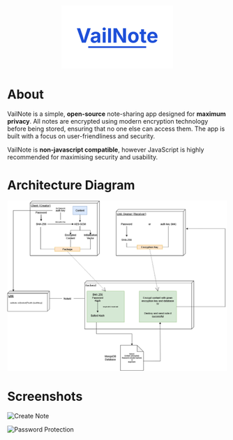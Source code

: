 <div id="logo" align="center">
  <a href="https://github.com/emilkrebs/VailNote" target="_blank" rel="noopener noreferrer">
   <img width="256" alt="WatchLock Logo" src="./static/logo.png">
 </a>
</div>

# About

VailNote is a simple, **open-source** note-sharing app designed for **maximum privacy**. All notes are encrypted  using modern encryption technology before being stored, ensuring that no one else can access them. The app is built with a focus on user-friendliness and security.

VailNote is **non-javascript compatible**, however JavaScript is highly recommended for maximising security and usability.

# Architecture Diagram

![Architecture Diagram](./static/images/architecture.png)

# Screenshots

![Create Note](https://github.com/user-attachments/assets/8d1edd52-1342-4efd-944c-6fe794c91042)

![Password Protection](https://github.com/user-attachments/assets/e35b84b1-2ad8-4e0d-b474-fe66ee5d56ab)
